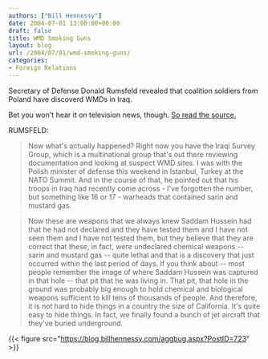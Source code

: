 ```yaml
---
authors: ["Bill Hennessy"]
date: 2004-07-01 13:00:00+00:00
draft: false
title: WMD Smoking Guns
layout: blog
url: /2004/07/01/wmd-smoking-guns/
categories:
- Foreign Relations
---
```


Secretary of Defense Donald Rumsfeld revealed that coalition soldiers from Poland have discoverd WMDs in Iraq.  
  
Bet you won't hear it on television news, though. [So read the source.](https://www.dod.mil/transcripts/2004/tr20040630-secdef0949.html)




RUMSFELD:




> 

> 
> Now what's actually happened? Right now you have the Iraqi Survey Group, which is a multinational group that's out there reviewing documentation and looking at suspect WMD sites. I was with the Polish minister of defense this weekend in Istanbul, Turkey at the NATO Summit. And in the course of that, he pointed out that his troops in Iraq had recently come across - I've forgotten the number, but something like 16 or 17 - warheads that contained sarin and mustard gas.
> 
> 

> 
> 

> 
> Now these are weapons that we always knew Saddam Hussein had that he had not declared and they have tested them and I have not seen them and I have not tested them, but they believe that they are correct that these, in fact, were undeclared chemical weapons -- sarin and mustard gas -- quite lethal and that is a discovery that just occurred within the last period of days. If you think about -- most people remember the image of where Saddam Hussein was captured in that hole -- that pit that he was living in. That pit, that hole in the ground was probably big enough to hold chemical and biological weapons sufficient to kill tens of thousands of people. And therefore, it is not hard to hide things in a country the size of California. It's quite easy to hide things. In fact, we finally found a bunch of jet aircraft that they've buried underground.
> 
> 

{{< figure src="https://blog.billhennessy.com/aggbug.aspx?PostID=723" >}}

